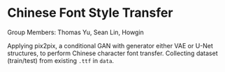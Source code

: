 # Chinese Font Style Transfer
Group Members: Thomas Yu, Sean Lin, Howgin

Applying pix2pix, a conditional GAN with generator either VAE or U-Net structures, to perform Chinese character font transfer. Collecting dataset (train/test) from existing `.ttf` in `data`.